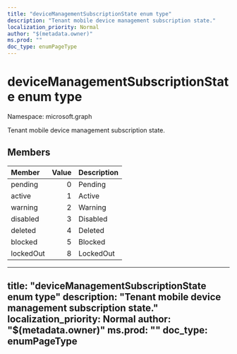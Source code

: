 ```yaml
---
title: "deviceManagementSubscriptionState enum type"
description: "Tenant mobile device management subscription state."
localization_priority: Normal
author: "$(metadata.owner)"
ms.prod: ""
doc_type: enumPageType
---
```


# deviceManagementSubscriptionState enum type

Namespace: microsoft.graph

Tenant mobile device management subscription state.

## Members

| Member    | Value | Description |
| :-------- | ----: | :---------- |
| pending   | 0     | Pending     |
| active    | 1     | Active      |
| warning   | 2     | Warning     |
| disabled  | 3     | Disabled    |
| deleted   | 4     | Deleted     |
| blocked   | 5     | Blocked     |
| lockedOut | 8     | LockedOut   |

---
title: "deviceManagementSubscriptionState enum type"
description: "Tenant mobile device management subscription state."
localization_priority: Normal
author: "$(metadata.owner)"
ms.prod: ""
doc_type: enumPageType
---